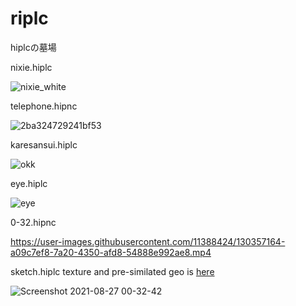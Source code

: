 



# riplc
hiplcの墓場

nixie.hiplc

![nixie_white](https://user-images.githubusercontent.com/11388424/123547796-1d849e80-d79d-11eb-8cfc-5dac6a473afd.jpg)

</divider>

telephone.hipnc

![2ba324729241bf53](https://user-images.githubusercontent.com/11388424/123534426-17200380-d758-11eb-998d-167a4de7999c.jpg)

</divider>

karesansui.hiplc

![okk](https://user-images.githubusercontent.com/11388424/129453417-0c1e234c-c414-425f-9785-edd1932e00c4.png)


</divider>

eye.hiplc

![eye](https://user-images.githubusercontent.com/11388424/129453425-c60d8d08-0616-4ba7-9bf5-7ce7b9879553.png)

</divider>

0-32.hipnc

https://user-images.githubusercontent.com/11388424/130357164-a09c7ef8-7a20-4350-afd8-54888e992ae8.mp4

</divider>

sketch.hiplc
texture and pre-similated geo is [here](https://drive.google.com/drive/folders/1nvg3bJzyoZaBKB36KfjmyFFiAqyrbgL4?usp=sharing)

![Screenshot 2021-08-27 00-32-42](https://user-images.githubusercontent.com/11388424/131119281-7f870ffe-f579-4bce-91f6-10460d6baf91.png)

